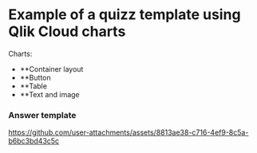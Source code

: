 # Example of a quizz template using Qlik Cloud charts

Charts:
- **Container layout
- **Button
- **Table
- **Text and image

### Answer template

https://github.com/user-attachments/assets/8813ae38-c716-4ef9-8c5a-b6bc3bd43c5c
